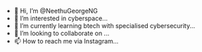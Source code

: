 - 👋 Hi, I’m @NeethuGeorgeNG
- 👀 I’m interested in cyberspace...
- 🌱 I’m currently learning btech with specialised cybersecurity...
- 💞️ I’m looking to collaborate on  ...
- 📫 How to reach me via Instagram...

<!---
NeethuGeorgeSG/NeethuGeorgeSG is a ✨ special ✨ repository because its `README.md` (this file) appears on your GitHub profile.
You can click the Preview link to take a look at your changes.
--->
